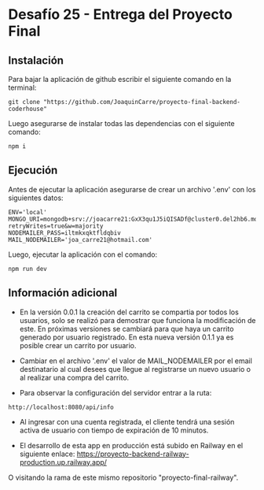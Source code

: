 # Desafío 25 - Entrega del Proyecto Final

## Instalación
Para bajar la aplicación de github escribir el siguiente comando en la terminal:
```
git clone "https://github.com/JoaquinCarre/proyecto-final-backend-coderhouse"
```

Luego asegurarse de instalar todas las dependencias con el siguiente comando:
```
npm i
```

## Ejecución
Antes de ejecutar la aplicación asegurarse de crear un archivo '.env' con los siguientes datos:
```
ENV='local'
MONGO_URI=mongodb+srv://joacarre21:GxX3qu1J5iQISADf@cluster0.del2hb6.mongodb.net/eccomerce?retryWrites=true&w=majority
NODEMAILER_PASS=iltmkxqktfldqbiv
MAIL_NODEMAILER='joa_carre21@hotmail.com'
```

Luego, ejecutar la aplicación con el comando:
```
npm run dev
```

## Información adicional
- En la versión 0.0.1 la creación del carrito se compartia por todos los usuarios, solo se realizó para demostrar que funciona la modificación de este. En próximas versiones se cambiará para que haya un carrito generado por usuario registrado. En esta nueva versión 0.1.1 ya es posible crear un carrito por usuario.

- Cambiar en el archivo '.env' el valor de MAIL_NODEMAILER por el email destinatario al cual desees que llegue al registrarse un nuevo usuario o al realizar una compra del carrito.

- Para observar la configuración del servidor entrar a la ruta:
```
http://localhost:8080/api/info
```

- Al ingresar con una cuenta registrada, el cliente tendrá una sesión activa de usuario con tiempo de expiración de 10 minutos.

- El desarrollo de esta app en producción está subido en Railway en el siguiente enlace:
https://proyecto-backend-railway-production.up.railway.app/

O visitando la rama de este mismo repositorio "proyecto-final-railway".